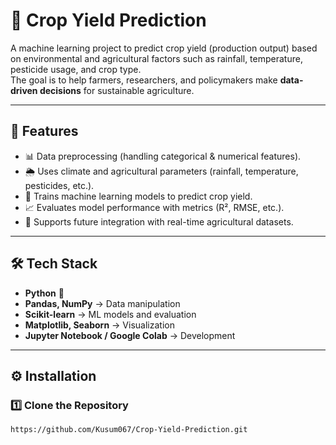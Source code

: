 # 🌾 Crop Yield Prediction

A machine learning project to predict crop yield (production output) based on environmental and agricultural factors such as rainfall, temperature, pesticide usage, and crop type.  
The goal is to help farmers, researchers, and policymakers make **data-driven decisions** for sustainable agriculture.

---

## 🚀 Features
- 📊 Data preprocessing (handling categorical & numerical features).  
- 🌦️ Uses climate and agricultural parameters (rainfall, temperature, pesticides, etc.).  
- 🤖 Trains machine learning models to predict crop yield.  
- 📈 Evaluates model performance with metrics (R², RMSE, etc.).  
- 🧩 Supports future integration with real-time agricultural datasets.  

---

## 🛠️ Tech Stack
- **Python** 🐍  
- **Pandas, NumPy** → Data manipulation  
- **Scikit-learn** → ML models and evaluation  
- **Matplotlib, Seaborn** → Visualization  
- **Jupyter Notebook / Google Colab** → Development  

---

## ⚙️ Installation

### 1️⃣ Clone the Repository
```bash
https://github.com/Kusum067/Crop-Yield-Prediction.git

